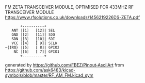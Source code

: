 FM ZETA TRANSCEIVER MODULE, OPTIMISED FOR 433MHZ
RF TRANSCEIVER MODULE
https://www.rfsolutions.co.uk/downloads/1456219226DS-ZETA.pdf


	       +----------+
	   ANT |[1]   [12]| SEL
	   GND |[2]   [11]| SDO
	   SDN |[3]   [10]| SDI
	   VCC |[4]   [ 9]| SCLK
	~{IRQ} |[5]   [ 8]| GPIO2
	    NC |[6]   [ 7]| GPIO1
	       +----------+


generated by https://github.com/FBEZ/Pinout-AsciiArt from https://github.com/ask6483/kicad-symbols/blob/master/RF_AM_FM.kicad_sym
